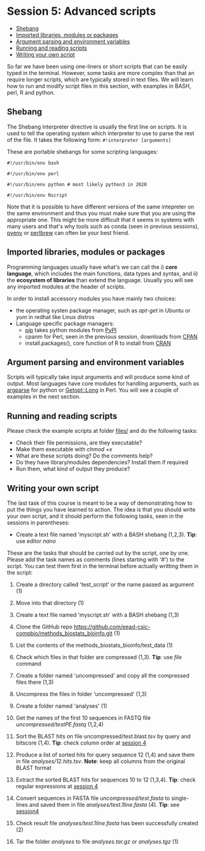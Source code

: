 # Session 5: Advanced scripts

- [Shebang](#shebang)
- [Imported libraries, modules or packages](#imported-libraries-modules-or-packages)
- [Argument parsing and environment variables](#argument-parsing-and-environment-variables)
- [Running and reading scripts](#running-and-reading-scripts)
- [Writing your own script](#writing-your-own-script)

So far we have been using one-liners or short scripts that can be easily typed in the terminal.
However, some tasks are more complex than that an require longer scripts, which are typically stored in text files. We will learn how to run and modify script files in this section, with examples in BASH, perl, R and python.

## Shebang

The Shebang interpreter directive is usually the first line on scripts. 
It is used to tell the operating system which interpreter to use to parse the rest of the file.
It takes the following form: ```#!interpreter [arguments]```

These are portable shebangs for some scripting languages:
```
#!/usr/bin/env bash

#!/usr/bin/env perl 

#!/usr/bin/env python # most likely python3 in 2020

#!/usr/bin/env Rscript
```

Note that it is possible to have different versions of the same intepreter on the same environment and thus you must make sure that you are using the appropriate one. This might be more difficult that it seems in systems with many users and that's why tools such as conda (seen in previous sessions), [pyenv](https://github.com/pyenv/pyenv) or [perlbrew](https://perlbrew.pl) can often be your best friend.

## Imported libraries, modules or packages

Programming languages usually have what's we can call the i) **core language**, which includes the main functions, data types and syntax, and ii) the **ecosystem of libraries** than extend the language. Usually you will see any imported modules at the header of scripts.

In order to install accessory modules you have mainly two choices:
 * the operating systen package manager, such as *apt-get* in Ubuntu or *yum* in redhat like Linux distros
 * Language specific package managers:
   - [pip](https://pip.pypa.io/en/stable) takes python modules from [PyPI](https://pypi.org)
   - cpanm for Perl, seen in the previous session, downloads from [CPAN](https://www.cpan.org)
   - install.packages(), core function of R to install from [CRAN](https://cran.r-project.org) 

## Argument parsing and environment variables

Scripts will typically take input arguments and will produce some kind of output.
Most languages have core modules for handling arguments, such as [argparse](https://docs.python.org/3/library/argparse.html) for python or [Getopt::Long](https://perldoc.perl.org/Getopt::Long) in Perl. You will see a couple of examples in the next section.

## Running and reading scripts

Please check the example scripts at folder [files/](./files/) and do the following tasks:
* Check their file permissions, are they executable?
* Make them executable with *chmod +x*
* What are these scripts doing? Do the comments help?
* Do they have library/modules dependencies? Install them if required
* Run them, what kind of output they produce?

## Writing your own script

The last task of this course is meant to be a way of demonstrating how to put the things you have learned to action. The idea is that you should write your own script, and it should perform the following tasks, seen in the sessions in parentheses:

* Create a text file named 'myscript.sh' with a BASH shebang (1,2,3). **Tip**: use editor *nano*

These are the tasks that should be carried out by the script, one by one. Please add the task names as comments (lines starting with '#') to the script. You can test them first in the terminal before actually writting them in the script:

1. Create a directory called 'test_script' or the name passed as argument (1)

2. Move into that directory (1)

3. Create a text file named 'myscript.sh' with a BASH shebang (1,3)

4. Clone the GitHub repo https://github.com/eead-csic-compbio/methods_biostats_bioinfo.git (1)

5. List the contents of the methods_biostats_bioinfo/test_data (1)

6. Check which files in that folder are compressed (1,3). **Tip**: use *file* command

7. Create a folder named 'uncompressed' and copy all the compressed files there (1,3)

8. Uncompress the files in folder 'uncompressed' (1,3)

9. Create a folder named 'analyses' (1)

10. Get the names of the first 10 sequences in FASTQ file *uncompressed/testPE.fastq* (1,2,4)

11. Sort the BLAST hits on file uncompressed/test.blast.tsv by query and bitscore (1,4). **Tip**: check column order at [session 4](./session4.md#blast-tab-separated-format) 

12. Produce a list of sorted hits for query sequence 12 (1,4) and save them in file *analyses/12.hits.tsv*. **Note**: keep all columns from the original BLAST format

13. Extract the sorted BLAST hits for sequences 10 to 12 (1,3,4). **Tip**: check regular expressions at [session 4](./session4.md#one-liners-that-use-range-regexes) 

14. Convert sequences in FASTA file *uncompressed/test.fasta* to single-lines and saved them in file *analyses/test.1line.fasta* (4). **Tip**: see [session4](./session4.md#some-bioinformatics-one-liners)

15. Check result file *analyses/test.1line.fasta* has been successfully created (2)

16. Tar the folder *analyses* to file *analyses.tar.gz* or *analyses.tgz* (1)


